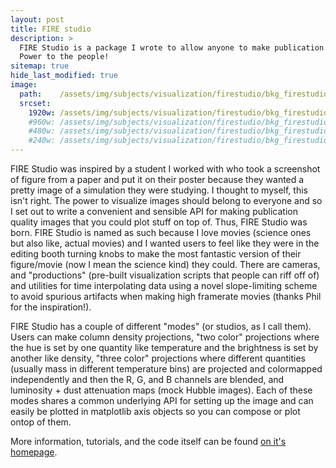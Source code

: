 ```yaml
---
layout: post
title: FIRE studio
description: >
  FIRE Studio is a package I wrote to allow anyone to make publication quality images of simulation data. 
  Power to the people!
sitemap: true
hide_last_modified: true
image:
  path:    /assets/img/subjects/visualization/firestudio/bkg_firestudio.png
  srcset:
    1920w: /assets/img/subjects/visualization/firestudio/bkg_firestudio.png
    #960w: /assets/img/subjects/visualization/firestudio/bkg_firestudio_50.png
    #480w: /assets/img/subjects/visualization/firestudio/bkg_firestudio_25.png
    #240w: /assets/img/subjects/visualization/firestudio/bkg_firestudio_125.png
---
```


FIRE Studio was inspired by a student I worked with who took a screenshot of figure from a paper and put it on their poster because they wanted a pretty image of a simulation they were studying. 
I thought to myself, this isn't right. 
The power to visualize images should belong to everyone and so I set out to write a convenient and sensible API for making publication quality images that you could plot stuff on top of. 
Thus, FIRE Studio was born. 
FIRE Studio is named as such because I love movies (science ones but also like, actual movies) and I wanted users to feel like they were in the editing booth turning knobs to make the most fantastic version of their figure/movie (now I mean the science kind) they could.
There are cameras, and "productions" (pre-built visualization scripts that people can riff off of) and utilities for time interpolating data using a novel slope-limiting scheme to avoid spurious artifacts when making high framerate movies (thanks Phil for the inspiration!).

FIRE Studio has a couple of different "modes" (or studios, as I call them).
Users can make column density projections, "two color" projections where the hue is set by one quantity like temperature and the brightness is set by another like density, "three color" projections where different quantities (usually mass in different temperature bins) are projected and colormapped independently and then the R, G, and B channels are blended, and luminosity + dust attenuation maps (mock Hubble images).
Each of these modes shares a common underlying API for setting up the image and can easily be plotted in matplotlib axis objects so you can compose or plot ontop of them. 

More information, tutorials, and the code itself can be found [on it's homepage](alexbgurvi.ch/FIRE_studio).